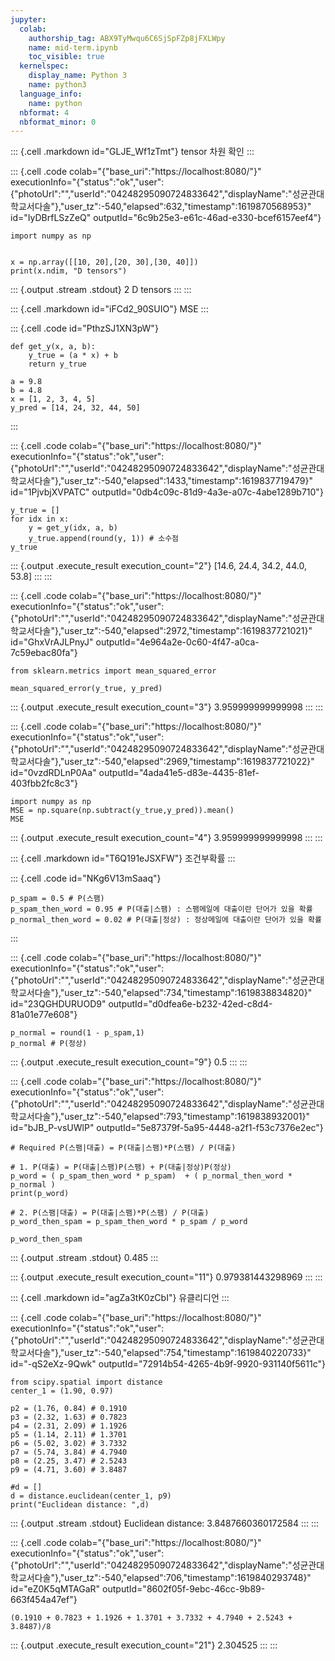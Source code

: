 ```yaml
---
jupyter:
  colab:
    authorship_tag: ABX9TyMwqu6C6SjSpFZp8jFXLWpy
    name: mid-term.ipynb
    toc_visible: true
  kernelspec:
    display_name: Python 3
    name: python3
  language_info:
    name: python
  nbformat: 4
  nbformat_minor: 0
---
```


::: {.cell .markdown id="GLJE_Wf1zTmt"}
tensor 차원 확인
:::

::: {.cell .code colab="{\"base_uri\":\"https://localhost:8080/\"}" executionInfo="{\"status\":\"ok\",\"user\":{\"photoUrl\":\"\",\"userId\":\"04248295090724833642\",\"displayName\":\"성균관대학교서다솔\"},\"user_tz\":-540,\"elapsed\":632,\"timestamp\":1619870568953}" id="IyDBrfLSzZeQ" outputId="6c9b25e3-e61c-46ad-e330-bcef6157eef4"}
``` {.python}
import numpy as np


x = np.array([[10, 20],[20, 30],[30, 40]])
print(x.ndim, "D tensors")
```

::: {.output .stream .stdout}
    2 D tensors
:::
:::

::: {.cell .markdown id="iFCd2_90SUIO"}
MSE
:::

::: {.cell .code id="PthzSJ1XN3pW"}
``` {.python}
def get_y(x, a, b):
    y_true = (a * x) + b
    return y_true

a = 9.8
b = 4.8
x = [1, 2, 3, 4, 5]
y_pred = [14, 24, 32, 44, 50]
```
:::

::: {.cell .code colab="{\"base_uri\":\"https://localhost:8080/\"}" executionInfo="{\"status\":\"ok\",\"user\":{\"photoUrl\":\"\",\"userId\":\"04248295090724833642\",\"displayName\":\"성균관대학교서다솔\"},\"user_tz\":-540,\"elapsed\":1433,\"timestamp\":1619837719479}" id="1PjvbjXVPATC" outputId="0db4c09c-81d9-4a3e-a07c-4abe1289b710"}
``` {.python}
y_true = []
for idx in x:
    y = get_y(idx, a, b)
    y_true.append(round(y, 1)) # 소수점 
y_true
```

::: {.output .execute_result execution_count="2"}
    [14.6, 24.4, 34.2, 44.0, 53.8]
:::
:::

::: {.cell .code colab="{\"base_uri\":\"https://localhost:8080/\"}" executionInfo="{\"status\":\"ok\",\"user\":{\"photoUrl\":\"\",\"userId\":\"04248295090724833642\",\"displayName\":\"성균관대학교서다솔\"},\"user_tz\":-540,\"elapsed\":2972,\"timestamp\":1619837721021}" id="GhxVrAJLPnyJ" outputId="4e964a2e-0c60-4f47-a0ca-7c59ebac80fa"}
``` {.python}
from sklearn.metrics import mean_squared_error

mean_squared_error(y_true, y_pred)
```

::: {.output .execute_result execution_count="3"}
    3.959999999999998
:::
:::

::: {.cell .code colab="{\"base_uri\":\"https://localhost:8080/\"}" executionInfo="{\"status\":\"ok\",\"user\":{\"photoUrl\":\"\",\"userId\":\"04248295090724833642\",\"displayName\":\"성균관대학교서다솔\"},\"user_tz\":-540,\"elapsed\":2969,\"timestamp\":1619837721022}" id="0vzdRDLnP0Aa" outputId="4ada41e5-d83e-4435-81ef-403fbb2fc8c3"}
``` {.python}
import numpy as np
MSE = np.square(np.subtract(y_true,y_pred)).mean()
MSE
```

::: {.output .execute_result execution_count="4"}
    3.959999999999998
:::
:::

::: {.cell .markdown id="T6Q191eJSXFW"}
조건부확률
:::

::: {.cell .code id="NKg6V13mSaaq"}
``` {.python}
p_spam = 0.5 # P(스팸)
p_spam_then_word = 0.95 # P(대출|스팸) : 스팸메일에 대출이란 단어가 있을 확률
p_normal_then_word = 0.02 # P(대출|정상) : 정상메일에 대출이란 단어가 있을 확률  
```
:::

::: {.cell .code colab="{\"base_uri\":\"https://localhost:8080/\"}" executionInfo="{\"status\":\"ok\",\"user\":{\"photoUrl\":\"\",\"userId\":\"04248295090724833642\",\"displayName\":\"성균관대학교서다솔\"},\"user_tz\":-540,\"elapsed\":734,\"timestamp\":1619838834820}" id="23QGHDURUOD9" outputId="d0dfea6e-b232-42ed-c8d4-81a01e77e608"}
``` {.python}
p_normal = round(1 - p_spam,1)
p_normal # P(정상)
```

::: {.output .execute_result execution_count="9"}
    0.5
:::
:::

::: {.cell .code colab="{\"base_uri\":\"https://localhost:8080/\"}" executionInfo="{\"status\":\"ok\",\"user\":{\"photoUrl\":\"\",\"userId\":\"04248295090724833642\",\"displayName\":\"성균관대학교서다솔\"},\"user_tz\":-540,\"elapsed\":793,\"timestamp\":1619838932001}" id="bJB_P-vsUWlP" outputId="5e87379f-5a95-4448-a2f1-f53c7376e2ec"}
``` {.python}
# Required P(스팸|대출) = P(대출|스팸)*P(스팸) / P(대출)

# 1. P(대출) = P(대출|스팸)P(스팸) + P(대출|정상)P(정상)
p_word = ( p_spam_then_word * p_spam)  + ( p_normal_then_word * p_normal )
print(p_word)

# 2. P(스팸|대출) = P(대출|스팸)*P(스팸) / P(대출)
p_word_then_spam = p_spam_then_word * p_spam / p_word

p_word_then_spam
```

::: {.output .stream .stdout}
    0.485
:::

::: {.output .execute_result execution_count="11"}
    0.979381443298969
:::
:::

::: {.cell .markdown id="agZa3tK0zCbI"}
유클리디언
:::

::: {.cell .code colab="{\"base_uri\":\"https://localhost:8080/\"}" executionInfo="{\"status\":\"ok\",\"user\":{\"photoUrl\":\"\",\"userId\":\"04248295090724833642\",\"displayName\":\"성균관대학교서다솔\"},\"user_tz\":-540,\"elapsed\":754,\"timestamp\":1619840220733}" id="-qS2eXz-9Qwk" outputId="72914b54-4265-4b9f-9920-931140f5611c"}
``` {.python}
from scipy.spatial import distance
center_1 = (1.90, 0.97)

p2 = (1.76, 0.84) # 0.1910
p3 = (2.32, 1.63) # 0.7823
p4 = (2.31, 2.09) # 1.1926
p5 = (1.14, 2.11) # 1.3701
p6 = (5.02, 3.02) # 3.7332
p7 = (5.74, 3.84) # 4.7940
p8 = (2.25, 3.47) # 2.5243
p9 = (4.71, 3.60) # 3.8487

#d = []
d = distance.euclidean(center_1, p9)
print("Euclidean distance: ",d)
```

::: {.output .stream .stdout}
    Euclidean distance:  3.8487660360172584
:::
:::

::: {.cell .code colab="{\"base_uri\":\"https://localhost:8080/\"}" executionInfo="{\"status\":\"ok\",\"user\":{\"photoUrl\":\"\",\"userId\":\"04248295090724833642\",\"displayName\":\"성균관대학교서다솔\"},\"user_tz\":-540,\"elapsed\":706,\"timestamp\":1619840293748}" id="eZ0K5qMTAGaR" outputId="8602f05f-9ebc-46cc-9b89-663f454a47ef"}
``` {.python}
(0.1910 + 0.7823 + 1.1926 + 1.3701 + 3.7332 + 4.7940 + 2.5243 + 3.8487)/8
```

::: {.output .execute_result execution_count="21"}
    2.304525
:::
:::

